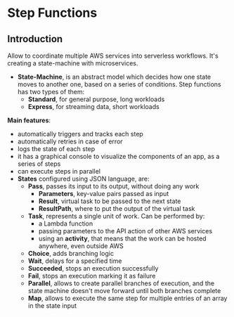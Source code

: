 # Step Functions #

## Introduction ##

Allow to coordinate multiple AWS services into serverless workflows. It's creating a state-machine with microservices.

* **State-Machine**, is an abstract model which decides how one state moves to another one, based on a series of conditions. Step functions has two types of them:
  * **Standard**, for general purpose, long workloads
  * **Express**, for streaming data, short workloads

**Main features**:

* automatically triggers and tracks each step
* automatically retries in case of error
* logs the state of each step
* it has a graphical console to visualize the components of an app, as a series of steps
* can execute steps in parallel
* **States** configured using JSON language, are:
  * **Pass**, passes its input to its output, without doing any work
    * **Parameters**, key-value pairs passed as input
    * **Result**, virtual task to be passed to the next state
    * **ResultPath**, where to put the output of the virtual task
  * **Task**, represents a single unit of work. Can be performed by:
    * a Lambda function
    * passing parameters to the API action of other AWS services
    * using an **activity**, that means that the work can be hosted anywhere, even outside AWS
  * **Choice**, adds branching logic
  * **Wait**, delays for a specified time
  * **Succeeded**, stops an execution successfully
  * **Fail**, stops an execution marking it as failure
  * **Parallel**, allows to create parallel branches of execution, and the state machine doesn't move forward until both branches complete
  * **Map**, allows to execute the same step for multiple entries of an array in the state input
